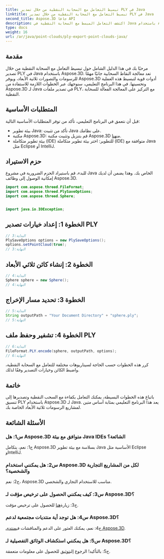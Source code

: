```yaml
---
title: تبسيط التعامل مع السحابة النقطية من خلال تصدير PLY في Java
linktitle: تبسيط التعامل مع السحابة النقطية من خلال تصدير PLY في Java
second_title: Aspose.3D جافا API
description: اكتشف التعامل المبسط مع السحابة النقطية في Java باستخدام Aspose.3D. تعلم كيفية تصدير ملفات PLY دون عناء. عزز مشاريع الرسومات ثلاثية الأبعاد الخاصة بك من خلال دليلنا خطوة بخطوة.
type: docs
weight: 16
url: /ar/java/point-clouds/ply-export-point-clouds-java/
---
```

## مقدمة

مرحبًا بك في هذا الدليل الشامل حول تبسيط التعامل مع السحابة النقطية من خلال تصدير PLY في Java باستخدام Aspose.3D. تعد معالجة النقاط السحابية جانبًا مهمًا للرسومات والتصورات ثلاثية الأبعاد، ويوفر Aspose.3D أدوات قوية لتبسيط هذه العملية وتحسينها. في هذا البرنامج التعليمي، سنوجهك عبر الخطوات اللازمة للاستفادة من Aspose.3D لـ Java في تصدير ملفات PLY، مع التركيز على المعالجة الفعالة للسحابة النقطية.

## المتطلبات الأساسية

قبل أن نتعمق في البرنامج التعليمي، تأكد من توفر المتطلبات الأساسية التالية:

- بيئة تطوير Java: تأكد من تثبيت Java على نظامك.
-  مكتبة Aspose.3D: قم بتنزيل وتثبيت مكتبة Aspose.3D من[هنا](https://releases.aspose.com/3d/java/).
- بيئة تطوير متكاملة (IDE) للتطوير: اختر بيئة تطوير متكاملة (IDE) متوافقة مع Java مثل Eclipse أو IntelliJ.

## حزم الاستيراد

للبدء، قم باستيراد الحزم الضرورية في مشروع Java الخاص بك. وهذا يضمن أن لديك إمكانية الوصول إلى وظائف Aspose.3D.

```java
import com.aspose.threed.FileFormat;
import com.aspose.threed.PlySaveOptions;
import com.aspose.threed.Sphere;


import java.io.IOException;
```

## الخطوة 1: إعداد خيارات تصدير PLY

```java
// البداية:3
PlySaveOptions options = new PlySaveOptions();
options.setPointCloud(true);
// النهاية:3
```

## الخطوة 2: إنشاء كائن ثلاثي الأبعاد

```java
// البداية:4
Sphere sphere = new Sphere();
// النهاية:4
```

## الخطوة 3: تحديد مسار الإخراج

```java
// البداية:5
String outputPath = "Your Document Directory" + "sphere.ply";
// النهاية:5
```

## الخطوة 4: تشفير وحفظ ملف PLY

```java
// البداية:6
FileFormat.PLY.encode(sphere, outputPath, options);
// النهاية:6
```

كرر هذه الخطوات حسب الحاجة لسيناريوهات مختلفة للتعامل مع السحابة النقطية، واضبط الكائن وخيارات التصدير وفقًا لذلك.

## خاتمة

باتباع هذه الخطوات البسيطة، يمكنك التعامل بكفاءة مع السحب النقطية وتصديرها إلى تنسيق PLY باستخدام Aspose.3D لـ Java. يعد هذا البرنامج التعليمي بمثابة أساس متين لمشاريع الرسومات ثلاثية الأبعاد الخاصة بك.

## الأسئلة الشائعة

### س1: هل Aspose.3D متوافق مع بيئة Java IDEs الشائعة؟

ج1: نعم، يتكامل Aspose.3D بسلاسة مع بيئة تطوير Java الأساسية مثل Eclipse وIntelliJ.

### س2: هل يمكنني استخدام Aspose.3D لكل من المشاريع التجارية والشخصية؟

ج2: نعم، Aspose.3D مناسب للاستخدام التجاري والشخصي.

### س3: كيف يمكنني الحصول على ترخيص مؤقت لـ Aspose.3D؟

 ج3: زيارة[هنا](https://purchase.aspose.com/temporary-license/) للحصول على ترخيص مؤقت.

### س4: هل توجد أية منتديات مجتمعية لدعم Aspose.3D؟

 ج4: نعم، يمكنك العثور على الدعم والمناقشات في[منتدى Aspose.3D](https://forum.aspose.com/c/3d/18).

### س5: هل يمكنني استكشاف الوثائق التفصيلية لـ Aspose.3D؟

 ج5: بالتأكيد! الرجوع إلى[توثيق](https://reference.aspose.com/3d/java/) للحصول على معلومات متعمقة.